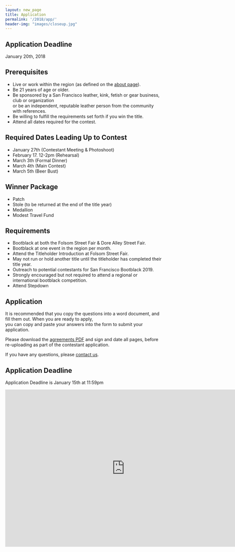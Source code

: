 ```yaml
---
layout: new_page
title: Application
permalink: '/2018/app/'
header-img: "images/closeup.jpg"
---
```


## Application Deadline

January 20th, 2018

## Prerequisites

* Live or work within the region (as defined on the <a href="/about"> about
  page</a>).
* Be 21 years of age or older.
* Be sponsored by a San Francisco leather, kink, fetish or gear business, club
  or organization <br> or be an independent, reputable leather person from the
  community with references.
* Be willing to fulfill the requirements set forth if you win the title.
* Attend all dates required for the contest.

## Required Dates Leading Up to Contest

* January 27th (Contestant Meeting & Photoshoot)
* February 17. 12-2pm (Rehearsal)
* March 3th (Formal Dinner)
* March 4th (Main Contest)
* March 5th (Beer Bust)

## Winner Package

* Patch
* Stole (to be returned at the end of the title year)
* Medallion
* Modest Travel Fund

## Requirements

* Bootblack at both the Folsom Street Fair & Dore Alley Street Fair.
* Bootblack at one event in the region per month.
* Attend the Titleholder Introduction at Folsom Street Fair.
* May not run or hold another title until the titleholder has completed their
  title year.
* Outreach to potential contestants for San Francisco Bootblack 2019.
* Strongly encouraged but not required to attend a regional or international
  bootblack competition.
* Attend Stepdown

## Application

It is recommended that you copy the questions into a word document, and fill
them out. When you are ready to apply, <br> you can copy and paste your answers
into the form to submit your application.

Please download the <a href="/doc/SFBB_2018_Agreements.pdf">agreements PDF</a>
and sign and date all pages, before re-uploading as part of the contestant
application.

If you have any questions, please <a href="/contact"> contact us</a>.

## Application Deadline

Application Deadline is January 15th at 11:59pm

<iframe src="https://docs.google.com/forms/d/e/1FAIpQLSeHvF8hAbT61Wm9L7piRXWnbrXWuSrDWabeV-1-PnXj9x1ePQ/viewform?embedded=true" width="760" height="500" frameborder="0" marginheight="0" marginwidth="0">Loading...</iframe>
